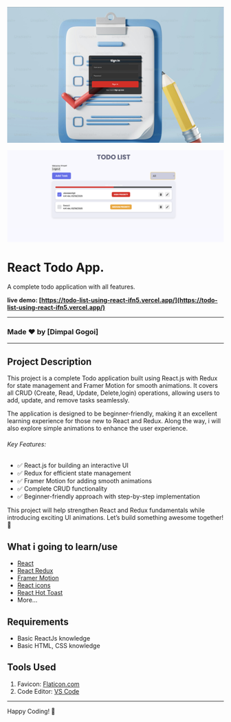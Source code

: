 ![React Todo App](./banner0.png)



![React Todo App](./banner1.png)

# React Todo App.

A complete todo application with all features.

**live demo: [https://todo-list-using-react-ifn5.vercel.app/](https://todo-list-using-react-ifn5.vercel.app/)**

---

### Made ❤️ by [Dimpal Gogoi]

---

## Project Description

This project is a complete Todo application built using React.js with Redux for state management and Framer Motion for smooth animations. It covers all CRUD (Create, Read, Update, Delete,login) operations, allowing users to add, update, and remove tasks seamlessly.

The application is designed to be beginner-friendly, making it an excellent learning experience for those new to React and Redux. Along the way, i will also explore simple animations to enhance the user experience.

###### Key Features:
- ✅ React.js for building an interactive UI
- ✅ Redux for efficient state management
- ✅ Framer Motion for adding smooth animations
- ✅ Complete CRUD functionality
- ✅ Beginner-friendly approach with step-by-step implementation

This project will help strengthen React and Redux fundamentals while introducing exciting UI animations. Let’s build something awesome together! 🚀

## What i going to learn/use

- [React](https://reactjs.org/)
- [React Redux](https://redux.js.org/)
- [Framer Motion](https://framer.com/motion/)
- [React icons](https://react-icons.netlify.com/)
- [React Hot Toast](https://react-hot-toast.com/)
- More...

## Requirements

- Basic ReactJs knowledge
- Basic HTML, CSS knowledge

## Tools Used

1. Favicon: [Flaticon.com](https://www.flaticon.com/)
1. Code Editor: [VS Code](https://code.visualstudio.com/)

---

Happy Coding! 🚀
